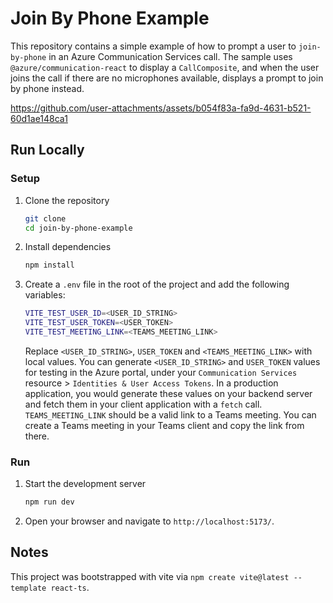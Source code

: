 # Join By Phone Example

This repository contains a simple example of how to prompt a user to `join-by-phone` in an Azure Communication Services call. The sample uses `@azure/communication-react` to display a `CallComposite`, and when the user joins the call if there are no microphones available, displays a prompt to join by phone instead.

<https://github.com/user-attachments/assets/b054f83a-fa9d-4631-b521-60d1ae148ca1>

## Run Locally

### Setup

1. Clone the repository

   ```bash
   git clone
   cd join-by-phone-example
   ```

1. Install dependencies

   ```bash
   npm install
   ```

1. Create a `.env` file in the root of the project and add the following variables:

   ```bash
   VITE_TEST_USER_ID=<USER_ID_STRING>
   VITE_TEST_USER_TOKEN=<USER_TOKEN>
   VITE_TEST_MEETING_LINK=<TEAMS_MEETING_LINK>
   ```

   Replace `<USER_ID_STRING>`, `USER_TOKEN` and `<TEAMS_MEETING_LINK>` with local values. You can generate `<USER_ID_STRING>` and `USER_TOKEN` values for testing in the Azure portal, under your `Communication Services` resource > `Identities & User Access Tokens`. In a production application, you would generate these values on your backend server and fetch them in your client application with a `fetch` call. `TEAMS_MEETING_LINK` should be a valid link to a Teams meeting. You can create a Teams meeting in your Teams client and copy the link from there.

### Run

1. Start the development server

   ```bash
   npm run dev
   ```

1. Open your browser and navigate to `http://localhost:5173/`.

## Notes

This project was bootstrapped with vite via `npm create vite@latest --template react-ts`.
